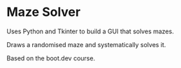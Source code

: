 # Maze Solver

Uses Python and Tkinter to build a GUI that solves mazes.

Draws a randomised maze and systematically solves it. 

Based on the boot.dev course.
